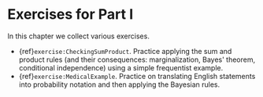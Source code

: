# Exercises for Part I

In this chapter we collect various exercises.

* {ref}`exercise:CheckingSumProduct`. Practice applying the sum and product rules (and their consequences: marginalization, Bayes' theorem, conditional independence) using a simple frequentist example. 
* {ref}`exercise:MedicalExample`. Practice on translating English statements into probability notation and then applying the Bayesian rules.

